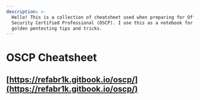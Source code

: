 ```yaml
---
description: >-
  Hello! This is a collection of cheatsheet used when preparing for Offensive
  Security Certified Professional (OSCP). I use this as a notebook for all
  golden pentesting tips and tricks.
---
```


# OSCP Cheatsheet

## [https://refabr1k.gitbook.io/oscp/](https://refabr1k.gitbook.io/oscp/)

